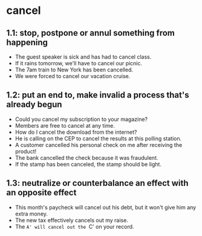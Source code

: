 # cancel
## 1.1: stop, postpone or annul something from happening

  *  The guest speaker is sick and has had to cancel class.
  *  If it rains tomorrow, we'll have to cancel our picnic.
  *  The 7am train to New York has been cancelled.
  *  We were forced to cancel our vacation cruise.

## 1.2: put an end to, make invalid a process that's already begun

  *  Could you cancel my subscription to your magazine?
  *  Members are free to cancel at any time.
  *  How do I cancel the download from the internet?
  *  He is calling on the CEP to cancel the results at this polling station.
  *  A customer cancelled his personal check on me after receiving the product!
  *  The bank cancelled the check because it was fraudulent.
  *  If the stamp has been canceled, the stamp should be light.

## 1.3: neutralize or counterbalance an effect with an opposite effect

  *  This month's paycheck will cancel out his debt, but it won't give him any extra money.
  *  The new tax effectively cancels out my raise.
  *  The `A' will cancel out the `C' on your record.
